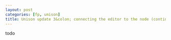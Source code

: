 ```yaml
---
layout: post
categories: [fp, unison]
title: Unison update 3&colon; connecting the editor to the node (continued)
---
```


todo
